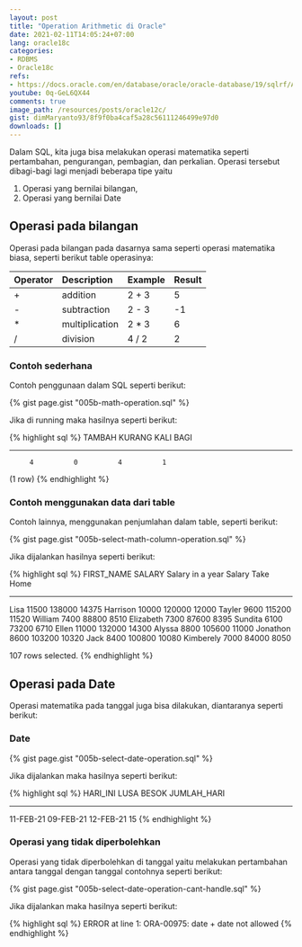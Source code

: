 ```yaml
---
layout: post
title: "Operation Arithmetic di Oracle"
date: 2021-02-11T14:05:24+07:00
lang: oracle18c
categories:
- RDBMS
- Oracle18c
refs: 
- https://docs.oracle.com/en/database/oracle/oracle-database/19/sqlrf/Arithmetic-Operators.html#GUID-46CD9FD8-FC94-44BA-AA62-30A16063EAAE
youtube: 0q-GeL6QX44
comments: true
image_path: /resources/posts/oracle12c/
gist: dimMaryanto93/8f9f0ba4caf5a28c56111246499e97d0
downloads: []
---
```


Dalam SQL, kita juga bisa melakukan operasi matematika seperti pertambahan, pengurangan, pembagian, dan perkalian. Operasi tersebut dibagi-bagi lagi menjadi beberapa tipe yaitu

1. Operasi yang bernilai bilangan,
2. Operasi yang bernilai Date

## Operasi pada bilangan

Operasi pada bilangan pada dasarnya sama seperti operasi matematika biasa, seperti berikut table operasinya:

| Operator 	|   Description     |	Example     |	Result  |
| :------- 	|   :----------     |	:------     |	:-----  |
| + 	    |   addition 	    | 2 + 3         |        5  |
| - 	    |   subtraction 	| 2 - 3         |        -1 |
| * 	    |   multiplication 	| 2 * 3         |        6  |
| / 	    |   division        | 4 / 2         |        2  |

### Contoh sederhana

Contoh penggunaan dalam SQL seperti berikut:

{% gist page.gist "005b-math-operation.sql" %}

Jika di running maka hasilnya seperti berikut:

{% highlight sql %}
    TAMBAH     KURANG       KALI       BAGI
---------- ---------- ---------- ----------
         4          0          4          1
(1 row)
{% endhighlight %}

### Contoh menggunakan data dari table

Contoh lainnya, menggunakan penjumlahan dalam table, seperti berikut:

{% gist page.gist "005b-select-math-column-operation.sql" %}

Jika dijalankan hasilnya seperti berikut:

{% highlight sql %}
FIRST_NAME               SALARY Salary in a year Salary Take Home
-------------------- ---------- ---------------- ----------------
Lisa                      11500           138000            14375
Harrison                  10000           120000            12000
Tayler                     9600           115200            11520
William                    7400            88800             8510
Elizabeth                  7300            87600             8395
Sundita                    6100            73200             6710
Ellen                     11000           132000            14300
Alyssa                     8800           105600            11000
Jonathon                   8600           103200            10320
Jack                       8400           100800            10080
Kimberely                  7000            84000             8050

107 rows selected.
{% endhighlight %}

## Operasi pada Date

Operasi matematika pada tanggal juga bisa dilakukan, diantaranya seperti berikut:

### Date

{% gist page.gist "005b-select-date-operation.sql" %}

Jika dijalankan maka hasilnya seperti berikut:

{% highlight sql %}
HARI_INI  LUSA      BESOK     JUMLAH_HARI
--------- --------- --------- -----------
11-FEB-21 09-FEB-21 12-FEB-21          15
{% endhighlight %}

### Operasi yang tidak diperbolehkan

Operasi yang tidak diperbolehkan di tanggal yaitu melakukan pertambahan antara tanggal dengan tanggal contohnya seperti berikut:

{% gist page.gist "005b-select-date-operation-cant-handle.sql" %}

Jika dijalankan maka hasilnya seperti berikut:

{% highlight sql %}
ERROR at line 1:
ORA-00975: date + date not allowed
{% endhighlight %}

